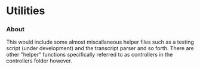 # Utilities

### About
This would include some almost miscallaneous helper files such as a testing script (under development) and the transcript parser and so forth. There are other "helper" functions specifically referred to as controllers in the controllers folder however.
